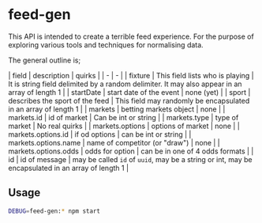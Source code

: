 # feed-gen

This API is intended to create a terrible feed experience. For the purpose of exploring various tools and techniques for normalising data.

The general outline is;

| field | description | quirks |
| - | - |
| fixture | This field lists who is playing | It is string field delimited by a random delimiter. It may also appear in an array of length 1 |
| startDate | start date of the event | none (yet) |
| sport | describes the sport of the feed | This field may randomly be encapsulated in an array of length 1 |
| markets | betting markets object | none |
| markets.id | id of market | Can be int or string |
| markets.type | type of market | No real quirks |
| markets.options | options of market | none |
| markets.options.id | if od options | can be int or string |
| markets.options.name | name of competitor (or "draw") | none |
| markets.options.odds | odds for option | can be in one of 4 odds formats |
| id | id of message | may be called `id` of `uuid`, may be a string or int, may be encapsulated in an array of length 1 |

## Usage

```sh
DEBUG=feed-gen:* npm start
```
